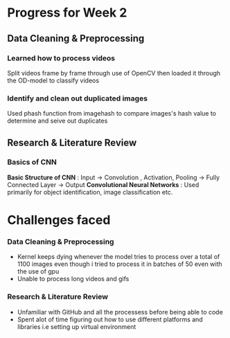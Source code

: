 # Progress for Week 2
## Data Cleaning & Preprocessing
### Learned how to process videos
Split videos frame by frame through use of OpenCV then loaded it through the OD-model to classify videos
### Identify and clean out duplicated images 
Used phash function from imagehash to compare images's hash value to determine and seive out duplicates 
## Research & Literature Review
### Basics of CNN
**Basic Structure of CNN** : Input -> Convolution , Activation, Pooling -> Fully Connected Layer -> Output
**Convolutional Neural Networks** : Used primarily for object identification, image classification etc.
# Challenges faced
### Data Cleaning & Preprocessing
- Kernel keeps dying whenever the model tries to process over a total of 1100 images 
  even though i tried to process it in batches of 50 even with the use of gpu
- Unable to process long videos and gifs
### Research & Literature Review
- Unfamiliar with GitHub and all the processess before being able to code
- Spent alot of time figuring out how to use different platforms and libraries
  i.e setting up virtual environment  
